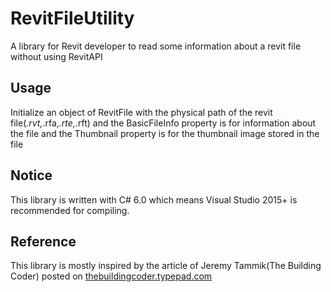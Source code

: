 # RevitFileUtility

A library for Revit developer to read some information about a revit file without using RevitAPI

## Usage

Initialize an object of RevitFile with the physical path of the revit file(*.rvt,*.rfa,*.rte,*.rft) and the BasicFileInfo property is for information about the file and the Thumbnail property is for the thumbnail image stored in the file

## Notice

This library is written with C# 6.0 which means Visual Studio 2015+ is recommended for compiling.

## Reference

This library is mostly inspired by the article of Jeremy Tammik(The Building Coder) posted on [thebuildingcoder.typepad.com](http://thebuildingcoder.typepad.com/blog/2010/06/open-revit-ole-storage.html)
